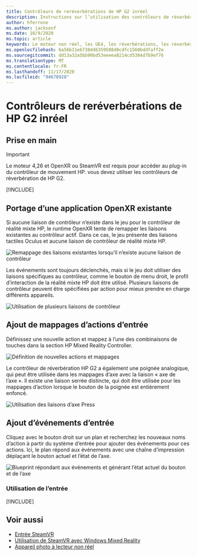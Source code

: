 ```yaml
---
title: Contrôleurs de reréverbérations de HP G2 inréel
description: Instructions sur l’utilisation des contrôleurs de réverbération de HP G2 dans OpenXR et SteamVR
author: hferrone
ms.author: jacksonf
ms.date: 10/9/2020
ms.topic: article
keywords: Le moteur non réel, les UE4, les réverbérations, les réverbérations G2, les régressions G2, la réalité mixte, le développement, les contrôleurs de mouvement, les entrées utilisateur, les fonctionnalités, le nouveau projet, l’émulateur, la documentation, les guides, les fonctionnalités, les hologrammes, le développement de jeux, le casque de la réalité mixte, le casque de réalité
ms.openlocfilehash: 6a56b11e6738dd6359508d0cdfc1560bddfaff2e
ms.sourcegitcommit: dd13a32a5bb90bd53eeeea8214cd5384d7b9ef76
ms.translationtype: MT
ms.contentlocale: fr-FR
ms.lasthandoff: 11/17/2020
ms.locfileid: "94678928"
---
```

# <a name="hp-reverb-g2-controllers-in-unreal"></a>Contrôleurs de reréverbérations de HP G2 inréel 

## <a name="getting-started"></a>Prise en main

> [!IMPORTANT]
> Le moteur 4,26 et OpenXR ou SteamVR est requis pour accéder au plug-in du contrôleur de mouvement HP. vous devez utiliser les contrôleurs de réverbération de HP G2.

[!INCLUDE[](includes/tabs-g2-controllers-in-unreal.md)]

## <a name="porting-an-existing-openxr-app"></a>Portage d’une application OpenXR existante 

Si aucune liaison de contrôleur n’existe dans le jeu pour le contrôleur de réalité mixte HP, le runtime OpenXR tente de remapper les liaisons existantes au contrôleur actif.  Dans ce cas, le jeu présente des liaisons tactiles Oculus et aucune liaison de contrôleur de réalité mixte HP.

![Remappage des liaisons existantes lorsqu’il n’existe aucune liaison de contrôleur](images/reverb-g2-img-04.png)

Les événements sont toujours déclenchés, mais si le jeu doit utiliser des liaisons spécifiques au contrôleur, comme le bouton de menu droit, le profil d’interaction de la réalité mixte HP doit être utilisé.  Plusieurs liaisons de contrôleur peuvent être spécifiées par action pour mieux prendre en charge différents appareils.
   
![Utilisation de plusieurs liaisons de contrôleur](images/reverb-g2-img-05.png)

## <a name="adding-input-action-mappings"></a>Ajout de mappages d’actions d’entrée 

Définissez une nouvelle action et mappez à l’une des combinaisons de touches dans la section HP Mixed Reality Controller.

![Définition de nouvelles actions et mappages](images/reverb-g2-img-02.png)

Le contrôleur de réverbération HP G2 a également une poignée analogique, qui peut être utilisée dans les mappages d’axe avec la liaison « axe de l’axe ».  Il existe une liaison serrée distincte, qui doit être utilisée pour les mappages d’action lorsque le bouton de la poignée est entièrement enfoncé. 

![Utilisation des liaisons d’axe Press](images/reverb-g2-img-03.png)

## <a name="adding-input-events"></a>Ajout d’événements d’entrée

Cliquez avec le bouton droit sur un plan et recherchez les nouveaux noms d’action à partir du système d’entrée pour ajouter des événements pour ces actions.  Ici, le plan répond aux événements avec une chaîne d’impression déplaçant le bouton actuel et l’état de l’axe.

![Blueprint répondant aux événements et générant l’état actuel du bouton et de l’axe](images/reverb-g2-img-06.png)

### <a name="using-input"></a>Utilisation de l’entrée 

[!INCLUDE[](includes/tabs-g2-controller-mapping-in-unreal.md)]

## <a name="see-also"></a>Voir aussi
* [Entrée SteamVR](https://docs.unrealengine.com/Platforms/VR/SteamVR/HowTo/SteamVRInput/index.html)
* [Utilisation de SteamVR avec Windows Mixed Reality](https://docs.microsoft.com/windows/mixed-reality/enthusiast-guide/using-steamvr-with-windows-mixed-reality)
* [Appareil photo à lecteur non réel](https://docs.unrealengine.com/Programming/Tutorials/PlayerCamera/3/index.html)